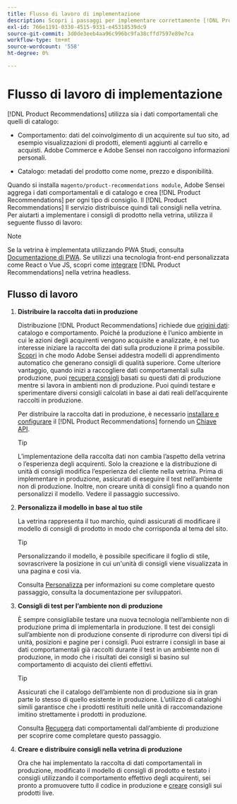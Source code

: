 ```yaml
---
title: Flusso di lavoro di implementazione
description: Scopri i passaggi per implementare correttamente [!DNL Product Recommendations] sul vetrina.
exl-id: 766e1191-0330-4515-9331-e45318539dc9
source-git-commit: 3d0de3eeb4aa96c996bc9fa38cffd7597e89e7ca
workflow-type: tm+mt
source-wordcount: '558'
ht-degree: 0%

---
```


# Flusso di lavoro di implementazione

[!DNL Product Recommendations] utilizza sia i dati comportamentali che quelli di catalogo:

- Comportamento: dati del coinvolgimento di un acquirente sul tuo sito, ad esempio visualizzazioni di prodotti, elementi aggiunti al carrello e acquisti. Adobe Commerce e Adobe Sensei non raccolgono informazioni personali.

- Catalogo: metadati del prodotto come nome, prezzo e disponibilità.

Quando si installa `magento/product-recommendations module`, Adobe Sensei aggrega i dati comportamentali e di catalogo e crea [!DNL Product Recommendations] per ogni tipo di consiglio. Il [!DNL Product Recommendations] Il servizio distribuisce quindi tali consigli nella vetrina. Per aiutarti a implementare i consigli di prodotto nella vetrina, utilizza il seguente flusso di lavoro:

>[!NOTE]
>
> Se la vetrina è implementata utilizzando PWA Studi, consulta [Documentazione di PWA](https://developer.adobe.com/commerce/pwa-studio/integrations/product-recommendations/). Se utilizzi una tecnologia front-end personalizzata come React o Vue JS, scopri come [integrare](headless.md) [!DNL Product Recommendations] nella vetrina headless.

## Flusso di lavoro

1. **Distribuire la raccolta dati in produzione**

   Distribuzione [!DNL Product Recommendations] richiede due [origini dati](type.md): catalogo e comportamento. Poiché la produzione è l’unico ambiente in cui le azioni degli acquirenti vengono acquisite e analizzate, è nel tuo interesse iniziare la raccolta dei dati sulla produzione il prima possibile. [Scopri](behavioral-data.md) in che modo Adobe Sensei addestra modelli di apprendimento automatico che generano consigli di qualità superiore. Come ulteriore vantaggio, quando inizi a raccogliere dati comportamentali sulla produzione, puoi [recupera consigli](verify.md) basati su questi dati di produzione mentre si lavora in ambienti non di produzione. Puoi quindi testare e sperimentare diversi consigli calcolati in base ai dati reali dell’acquirente raccolti in produzione.

   Per distribuire la raccolta dati in produzione, è necessario [installare e configurare](install-configure.md) il [!DNL Product Recommendations] fornendo un [Chiave API](https://experienceleague.adobe.com/docs/commerce-merchant-services/user-guides/integration-services/saas.html).

   >[!TIP]
   >
   > L’implementazione della raccolta dati non cambia l’aspetto della vetrina o l’esperienza degli acquirenti. Solo la creazione e la distribuzione di unità di consigli modifica l’esperienza del cliente nella vetrina. Prima di implementare in produzione, assicurati di eseguire il test nell’ambiente non di produzione. Inoltre, non creare unità di consigli fino a quando non personalizzi il modello. Vedere il passaggio successivo.

1. **Personalizza il modello in base al tuo stile**

   La vetrina rappresenta il tuo marchio, quindi assicurati di modificare il modello di consigli di prodotto in modo che corrisponda al tema del sito.

   >[!TIP]
   >
   > Personalizzando il modello, è possibile specificare il foglio di stile, sovrascrivere la posizione in cui un&#39;unità di consigli viene visualizzata in una pagina e così via.

   Consulta [Personalizza](https://experienceleague.adobe.com/docs/commerce-merchant-services/product-recommendations/developer/customize.html) per informazioni su come completare questo passaggio, consulta la documentazione per sviluppatori.

1. **Consigli di test per l’ambiente non di produzione**

   È sempre consigliabile testare una nuova tecnologia nell’ambiente non di produzione prima di implementarla in produzione. Il test dei consigli sull’ambiente non di produzione consente di riprodurre con diversi tipi di unità, posizioni e pagine per i consigli. Puoi estrarre i consigli in base ai dati comportamentali già raccolti durante il test in un ambiente non di produzione, in modo che i risultati dei consigli si basino sul comportamento di acquisto dei clienti effettivi.

   >[!TIP]
   >
   > Assicurati che il catalogo dell’ambiente non di produzione sia in gran parte lo stesso di quello esistente in produzione. L’utilizzo di cataloghi simili garantisce che i prodotti restituiti nelle unità di raccomandazione imitino strettamente i prodotti in produzione.

   Consulta [Recupera](staging-environment.md) dati comportamentali dall’ambiente di produzione per scoprire come completare questo passaggio.

1. **Creare e distribuire consigli nella vetrina di produzione**

   Ora che hai implementato la raccolta di dati comportamentali in produzione, modificato il modello di consigli di prodotto e testato i consigli utilizzando il comportamento effettivo degli acquirenti, sei pronto a promuovere tutto il codice in produzione e [creare](create.md) consigli sui prodotti live.
